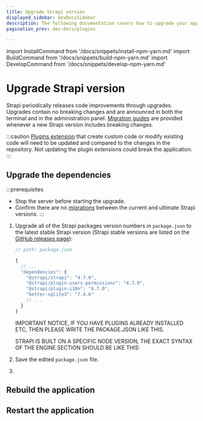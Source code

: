 ```yaml
---
title: Upgrade Strapi version
displayed_sidebar: devDocsSidebar
description: The following documentation covers how to upgrade your application to the latest version of Strapi.
pagination_prev: dev-docs/plugins

---
```

import InstallCommand from '/docs/snippets/install-npm-yarn.md'
import BuildCommand from '/docs/snippets/build-npm-yarn.md'
import DevelopCommand from '/docs/snippets/develop-npm-yarn.md'

# Upgrade Strapi version

Strapi periodically releases code improvements through upgrades. Upgrades contain no breaking changes and are announced in both the terminal and in the administration panel. [Migration guides](/dev-docs/migration-guides) are provided whenever a new Strapi version includes breaking changes.

:::caution
 [Plugins extension](/dev-docs/plugins/users-permissions) that create custom code or modify existing code will need to be updated and compared to the changes in the repository. Not updating the plugin extensions could break the application.
:::

## Upgrade the dependencies

:::prerequisites

- Stop the server before starting the upgrade.
- Confirm there are no [migrations](/dev-docs/migration-guides) between the current and ultimate Strapi versions.
:::

1. Upgrade all of the Strapi packages version numbers in `package.json` to the latest stable Strapi version (Strapi stable versions are listed on the [GitHub releases page](https://github.com/strapi/strapi/releases)):

    ```jsx
    // path: package.json

    {
      // ...
      "dependencies": {
        "@strapi/strapi": "4.7.0", 
        "@strapi/plugin-users-permissions": "4.7.0",
        "@strapi/plugin-i18n": "4.7.0",
        "better-sqlite3": "7.4.6"
        // ...
      }
    }

    ```

    IMPORTANT NOTICE, IF YOU HAVE PLUGINS ALREADY INSTALLED ETC, THEN PLEASE WRITE THE PACKAGE.JSON LIKE THIS.

    STRAPI IS BUILT ON A SPECIFIC NODE VERSION, THE EXACT SYNTAX OF THE ENGINE SECTION SHOULD BE LIKE THIS:

3. Save the edited `package.json` file.

4. <InstallCommand components={props.components} />

## Rebuild the application

<BuildCommand components={props.components} />

## Restart the application

<DevelopCommand components={props.components} />
